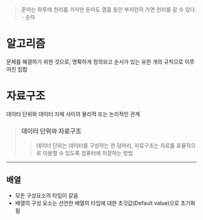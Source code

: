 > 준마는 하루에 천리를 가지만 둔마도 열흘 동안 부지런히 가면 천리를 갈 수 있다. - 순자

# 알고리즘
문제를 해결하기 위한 것으로, 명확하게 정의되고 순서가 있는 유한 개의 규칙으로 이루어진 집합

# 자료구조
데이터 단위와 데이터 자체 사이의 물리적 또는 논리적인 관계
> ### 데이터 단위와 자료구조
>> 데이터 단위는 데이터를 구성하는 한 덩어리, 자료구조는 자료를 효율적으로 이용할 수 있도록 컴퓨터에 저장하는 방법
---
## 배열

- 모든 구성요소의 타입이 같음
- 배열의 구성 요소는 선언한 배열의 타입에 대한 초깃값(Default value)으로 초기화됨
